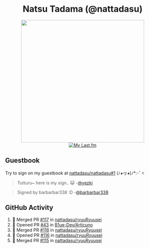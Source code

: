 <div align="center">

# Natsu Tadama (@nattadasu)

[<img width="400" src="https://spotify.nattadeploy.my.id/api?theme=dark&scan=true">](https://open.spotify.com/user/nattadasu)<br>
[![My Last.fm](https://lastfm.nattadeploy.my.id/api?user=nattadasu&loved=true)](https://www.last.fm/user/nattadasu)
</div>

## Guestbook

Try to sign on my guestbook at [nattadasu/nattadasu#1](https://github.com/nattadasu/nattadasu/issues/1) (ﾉ◕ヮ◕)ﾉ\*:･ﾟ✧

<!--START:guestbook-->
> Tutturu~  here is my sign.. :smiley_cat: 
> -[@yezki](https://github.com/yezki)

> Signed by barbarbar338 :D
> -[@barbarbar338](https://github.com/barbarbar338)
<!--END:guestbook-->

## GitHub Activity
<!--START_SECTION:activity-->
1. 🎉 Merged PR [#117](https://github.com/nattadasu/ryuuRyuusei/pull/117) in [nattadasu/ryuuRyuusei](https://github.com/nattadasu/ryuuRyuusei)
2. 💪 Opened PR [#43](https://github.com/B1ue-Dev/Articuno/pull/43) in [B1ue-Dev/Articuno](https://github.com/B1ue-Dev/Articuno)
3. 🎉 Merged PR [#116](https://github.com/nattadasu/ryuuRyuusei/pull/116) in [nattadasu/ryuuRyuusei](https://github.com/nattadasu/ryuuRyuusei)
4. 💪 Opened PR [#116](https://github.com/nattadasu/ryuuRyuusei/pull/116) in [nattadasu/ryuuRyuusei](https://github.com/nattadasu/ryuuRyuusei)
5. 🎉 Merged PR [#115](https://github.com/nattadasu/ryuuRyuusei/pull/115) in [nattadasu/ryuuRyuusei](https://github.com/nattadasu/ryuuRyuusei)
<!--END_SECTION:activity-->
